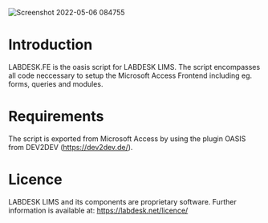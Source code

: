 ![Screenshot 2022-05-06 084755](https://user-images.githubusercontent.com/77008074/167081062-e7dbc084-dfbc-4f50-a37c-6aa4e201300c.png)


# Introduction
LABDESK.FE is the oasis script for LABDESK LIMS. The script encompasses all code neccessary to setup the Microsoft Access Frontend including eg. forms, queries and modules.

# Requirements
The script is exported from Microsoft Access by using the plugin OASIS from DEV2DEV (https://dev2dev.de/).

# Licence
LABDESK LIMS and its components are proprietary software. Further information is available at: https://labdesk.net/licence/
